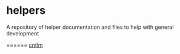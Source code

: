 helpers
=======
A repository of helper documentation and files to help with general development

======
[cntlm](https://github.com/scottwarren/helpers/blob/master/cntlm.md)
